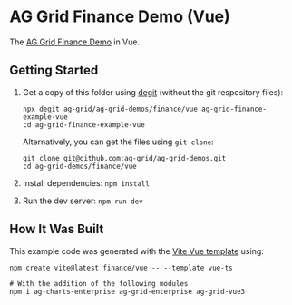 # AG Grid Finance Demo (Vue)

The [AG Grid Finance Demo](https://ag-grid.com/example-finance/) in Vue.

## Getting Started

1. Get a copy of this folder using [degit](https://github.com/Rich-Harris/degit) (without the git respository files):

   ```
   npx degit ag-grid/ag-grid-demos/finance/vue ag-grid-finance-example-vue
   cd ag-grid-finance-example-vue
   ```

   Alternatively, you can get the files using `git clone`:

   ```
   git clone git@github.com:ag-grid/ag-grid-demos.git
   cd ag-grid-demos/finance/vue
   ```

2. Install dependencies: `npm install`
3. Run the dev server: `npm run dev`

## How It Was Built

This example code was generated with the [Vite Vue template](https://vitejs.dev/guide/) using:

```
npm create vite@latest finance/vue -- --template vue-ts

# With the addition of the following modules
npm i ag-charts-enterprise ag-grid-enterprise ag-grid-vue3
```
